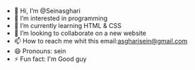 - 👋 Hi, I’m @Seinasghari
- 👀 I’m interested in programming
- 🌱 I’m currently learning HTML & CSS
- 💞️ I’m looking to collaborate on a new website
- 📫 How to reach me whit this email:asgharisein@gmail.com
- 😄 Pronouns: sein
- ⚡ Fun fact: I'm Good guy

<!---
Seinasghari/Seinasghari is a ✨ special ✨ repository because its `README.md` (this file) appears on your GitHub profile.
You can click the Preview link to take a look at your changes.
--->
